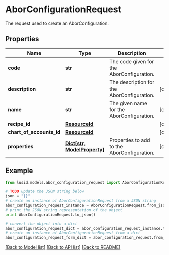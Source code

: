 # AborConfigurationRequest

The request used to create an AborConfiguration.

## Properties
Name | Type | Description | Notes
------------ | ------------- | ------------- | -------------
**code** | **str** | The code given for the AborConfiguration. | 
**description** | **str** | The description for the AborConfiguration. | [optional] 
**name** | **str** | The given name for the AborConfiguration. | [optional] 
**recipe_id** | [**ResourceId**](ResourceId.md) |  | [optional] 
**chart_of_accounts_id** | [**ResourceId**](ResourceId.md) |  | [optional] 
**properties** | [**Dict[str, ModelProperty]**](ModelProperty.md) | Properties to add to the AborConfiguration. | [optional] 

## Example

```python
from lusid.models.abor_configuration_request import AborConfigurationRequest

# TODO update the JSON string below
json = "{}"
# create an instance of AborConfigurationRequest from a JSON string
abor_configuration_request_instance = AborConfigurationRequest.from_json(json)
# print the JSON string representation of the object
print AborConfigurationRequest.to_json()

# convert the object into a dict
abor_configuration_request_dict = abor_configuration_request_instance.to_dict()
# create an instance of AborConfigurationRequest from a dict
abor_configuration_request_form_dict = abor_configuration_request.from_dict(abor_configuration_request_dict)
```
[[Back to Model list]](../README.md#documentation-for-models) [[Back to API list]](../README.md#documentation-for-api-endpoints) [[Back to README]](../README.md)


